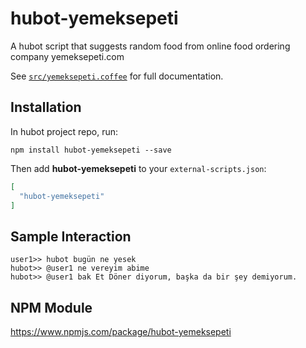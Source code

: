 # hubot-yemeksepeti

A hubot script that suggests random food from online food ordering company yemeksepeti.com

See [`src/yemeksepeti.coffee`](src/yemeksepeti.coffee) for full documentation.

## Installation

In hubot project repo, run:

`npm install hubot-yemeksepeti --save`

Then add **hubot-yemeksepeti** to your `external-scripts.json`:

```json
[
  "hubot-yemeksepeti"
]
```

## Sample Interaction

```
user1>> hubot bugün ne yesek
hubot>> @user1 ne vereyim abime
hubot>> @user1 bak Et Döner diyorum, başka da bir şey demiyorum.
```

## NPM Module

https://www.npmjs.com/package/hubot-yemeksepeti
